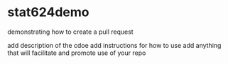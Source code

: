 # stat624demo
demonstrating how to create a pull request

add description of the cdoe
add instructions for how to use
add anything that will facilitate and promote use of your repo

